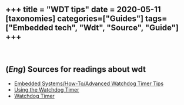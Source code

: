 +++
title = "WDT tips"
date = 2020-05-11
[taxonomies]
categories=["Guides"]
tags=["Embedded tech", "Wdt", "Source", "Guide"]
+++
---
<br>

## (*Eng*) Sources for readings about wdt
- [Embedded Systems/How-To/Advanced Watchdog Timer Tips](https://barrgroup.com/embedded-systems/how-to/advanced-watchdog-timer-tips)
- [Using the Watchdog Timer](https://www.embedded.com/design/prototyping-and-development/4211211/Using-the-Watchdog-Timer)
- [Watchdog Timer](https://www.embedded.com/watchdog-timer/)